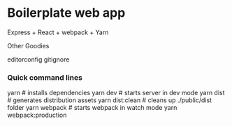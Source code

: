 # Boilerplate web app

Express + React + webpack + Yarn

Other Goodies

editorconfig
gitignore

### Quick command lines

yarn # installs dependencies
yarn dev # starts server in dev mode
yarn dist # generates distribution assets
yarn dist:clean # cleans up ./public/dist folder
yarn webpack # starts webpack in watch mode
yarn webpack:production